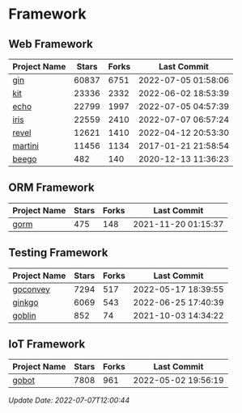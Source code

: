 # Framework

## Web Framework
| Project Name | Stars | Forks | Last Commit |
| ------------ | ----- | ----- | ----------- |
| [gin](https://github.com/gin-gonic/gin) | 60837 | 6751 | 2022-07-05 01:58:06 |
| [kit](https://github.com/go-kit/kit) | 23336 | 2332 | 2022-06-02 18:53:39 |
| [echo](https://github.com/labstack/echo) | 22799 | 1997 | 2022-07-05 04:57:39 |
| [iris](https://github.com/kataras/iris) | 22559 | 2410 | 2022-07-07 06:57:24 |
| [revel](https://github.com/revel/revel) | 12621 | 1410 | 2022-04-12 20:53:30 |
| [martini](https://github.com/go-martini/martini) | 11456 | 1134 | 2017-01-21 21:58:54 |
| [beego](https://github.com/astaxie/beego) | 482 | 140 | 2020-12-13 11:36:23 |

## ORM Framework
| Project Name | Stars | Forks | Last Commit |
| ------------ | ----- | ----- | ----------- |
| [gorm](https://github.com/jinzhu/gorm) | 475 | 148 | 2021-11-20 01:15:37 |

## Testing Framework
| Project Name | Stars | Forks | Last Commit |
| ------------ | ----- | ----- | ----------- |
| [goconvey](https://github.com/smartystreets/goconvey) | 7294 | 517 | 2022-05-17 18:39:55 |
| [ginkgo](https://github.com/onsi/ginkgo) | 6069 | 543 | 2022-06-25 17:40:39 |
| [goblin](https://github.com/franela/goblin) | 852 | 74 | 2021-10-03 14:34:22 |

## IoT Framework
| Project Name | Stars | Forks | Last Commit |
| ------------ | ----- | ----- | ----------- |
| [gobot](https://github.com/hybridgroup/gobot) | 7808 | 961 | 2022-05-02 19:56:19 |

*Update Date: 2022-07-07T12:00:44*